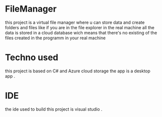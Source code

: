 # FileManager
this project is a virtual file manager where u can store data and create folders and files like if you are in the file explorer in the real machine all the data is stored in a cloud database wich means that there's no existing of the files created in the programm in your real machine

# Techno used
this project is based on C# and Azure cloud storage the app is a desktop app .
# IDE
the ide used to build this project is visual studio . 


